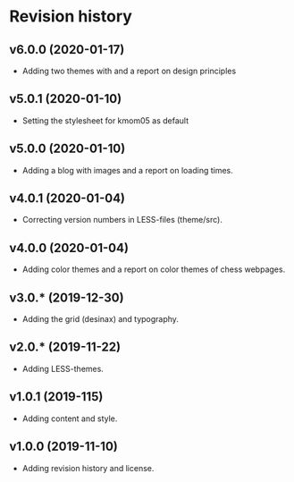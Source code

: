 Revision history
===================

v6.0.0 (2020-01-17)
-------------------

* Adding two themes with and a report on design principles


v5.0.1 (2020-01-10)
-------------------

* Setting the stylesheet for kmom05 as default


v5.0.0 (2020-01-10)
-------------------

* Adding a blog with images and a report on loading times.


v4.0.1 (2020-01-04)
-------------------

* Correcting version numbers in LESS-files (theme/src).


v4.0.0 (2020-01-04)
-------------------

* Adding color themes and a report on color themes of chess webpages.


v3.0.* (2019-12-30)
-------------------

* Adding the grid (desinax) and typography.


v2.0.* (2019-11-22)
-------------------

* Adding LESS-themes.


v1.0.1 (2019-115)
-------------------

* Adding content and style.


v1.0.0 (2019-11-10)
-------------------

* Adding revision history and license.
